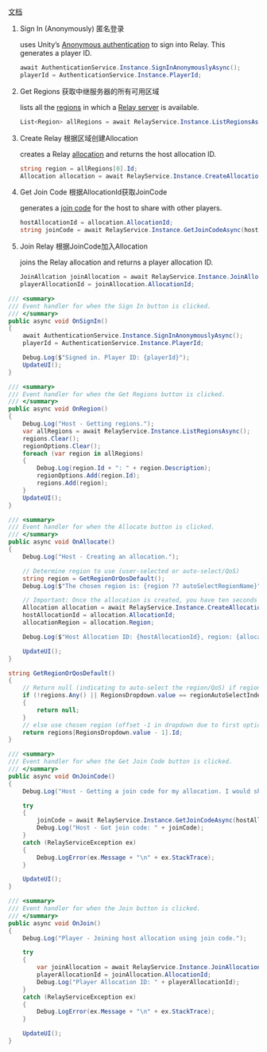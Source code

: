 [文档](https://docs.unity.com/ugs/en-us/manual/relay/manual/get-started)

1. Sign In (Anonymously)  匿名登录

   uses Unity’s [Anonymous authentication](https://docs.unity.com/authentication/UsingAnonSignIn.htm) to sign into Relay. This generates a player ID.

   ```csharp
   await AuthenticationService.Instance.SignInAnonymouslyAsync();
   playerId = AuthenticationService.Instance.PlayerId;
   ```

2. Get Regions 获取中继服务器的所有可用区域

   lists all the [regions](https://docs.unity.com/ugs/en-us/manual/relay/manual/locations-and-regions) in which a [Relay server](https://docs.unity.com/ugs/en-us/manual/relay/manual/relay-servers) is available.

   ```csharp
   List<Region> allRegions = await RelayService.Instance.ListRegionsAsync();
   ```

3. Create Relay 根据区域创建Allocation

   creates a Relay [allocation](https://docs.unity.com/ugs/en-us/manual/relay/manual/allocations-service) and returns the host allocation ID.

   ```csharp
   string region = allRegions[0].Id;
   Allocation allocation = await RelayService.Instance.CreateAllocationAsync(4, region);
   ```

4. Get Join Code 根据AllocationId获取JoinCode

   generates a [join code](https://docs.unity.com/ugs/en-us/manual/relay/manual/join-codes) for the host to share with other players.

   ```csharp
   hostAllocationId = allocation.AllocationId;
   string joinCode = await RelayService.Instance.GetJoinCodeAsync(hostAllocationId);
   ```

5. Join Relay 根据JoinCode加入Allocation

   joins the Relay allocation and returns a player allocation ID.

   ```csharp
   JoinAllcation joinAllocation = await RelayService.Instance.JoinAllocationAsync(joinCode);
   playerAllocationId = joinAllocation.AllocationId;
   ```

   

```csharp
/// <summary>
/// Event handler for when the Sign In button is clicked.
/// </summary>
public async void OnSignIn()
{
    await AuthenticationService.Instance.SignInAnonymouslyAsync();
    playerId = AuthenticationService.Instance.PlayerId;

    Debug.Log($"Signed in. Player ID: {playerId}");
    UpdateUI();
}

/// <summary>
/// Event handler for when the Get Regions button is clicked.
/// </summary>
public async void OnRegion()
{
    Debug.Log("Host - Getting regions.");
    var allRegions = await RelayService.Instance.ListRegionsAsync();
    regions.Clear();
    regionOptions.Clear();
    foreach (var region in allRegions)
    {
        Debug.Log(region.Id + ": " + region.Description);
        regionOptions.Add(region.Id);
        regions.Add(region);
    }
    UpdateUI();
}

/// <summary>
/// Event handler for when the Allocate button is clicked.
/// </summary>
public async void OnAllocate()
{
    Debug.Log("Host - Creating an allocation.");

    // Determine region to use (user-selected or auto-select/QoS)
    string region = GetRegionOrQosDefault();
    Debug.Log($"The chosen region is: {region ?? autoSelectRegionName}");

    // Important: Once the allocation is created, you have ten seconds to BIND
    Allocation allocation = await RelayService.Instance.CreateAllocationAsync(4, region);
    hostAllocationId = allocation.AllocationId;
    allocationRegion = allocation.Region;

    Debug.Log($"Host Allocation ID: {hostAllocationId}, region: {allocationRegion}");

    UpdateUI();
}

string GetRegionOrQosDefault()
{
    // Return null (indicating to auto-select the region/QoS) if regions list is empty OR auto-select/QoS is chosen
    if (!regions.Any() || RegionsDropdown.value == regionAutoSelectIndex)
    {
        return null;
    }
    // else use chosen region (offset -1 in dropdown due to first option being auto-select/QoS)
    return regions[RegionsDropdown.value - 1].Id;
}

/// <summary>
/// Event handler for when the Get Join Code button is clicked.
/// </summary>
public async void OnJoinCode()
{
    Debug.Log("Host - Getting a join code for my allocation. I would share that join code with the other players so they can join my session.");

    try
    {
        joinCode = await RelayService.Instance.GetJoinCodeAsync(hostAllocationId);
        Debug.Log("Host - Got join code: " + joinCode);
    }
    catch (RelayServiceException ex)
    {
        Debug.LogError(ex.Message + "\n" + ex.StackTrace);
    }

    UpdateUI();
}

/// <summary>
/// Event handler for when the Join button is clicked.
/// </summary>
public async void OnJoin()
{
    Debug.Log("Player - Joining host allocation using join code.");

    try
    {
        var joinAllocation = await RelayService.Instance.JoinAllocationAsync(joinCode);
        playerAllocationId = joinAllocation.AllocationId;
        Debug.Log("Player Allocation ID: " + playerAllocationId);
    }
    catch (RelayServiceException ex)
    {
        Debug.LogError(ex.Message + "\n" + ex.StackTrace);
    }

    UpdateUI();
}
```


